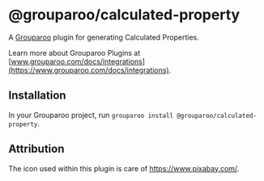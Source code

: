 # @grouparoo/calculated-property

A [Grouparoo](https://www.grouparoo.com) plugin for generating Calculated Properties.

Learn more about Grouparoo Plugins at [www.grouparoo.com/docs/integrations](https://www.grouparoo.com/docs/integrations).

## Installation

In your Grouparoo project, run `grouparoo install @grouparoo/calculated-property`.

## Attribution

The icon used within this plugin is care of https://www.pixabay.com/.
